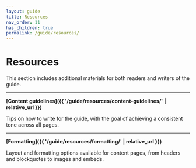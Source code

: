 ```yaml
---
layout: guide
title: Resources
nav_order: 11
has_children: true
permalink: /guide/resources/
---
```


# Resources

This section includes additional materials for both readers and writers of the guide.

---

**[Content guidelines]({{ '/guide/resources/content-guidelines/' | relative_url }})**

Tips on how to write for the guide, with the goal of achieving a consistent tone across all pages.

---

**[Formatting]({{ '/guide/resources/formatting/' | relative_url }})**

Layout and formatting options available for content pages, from headers and blockquotes to images and embeds.
